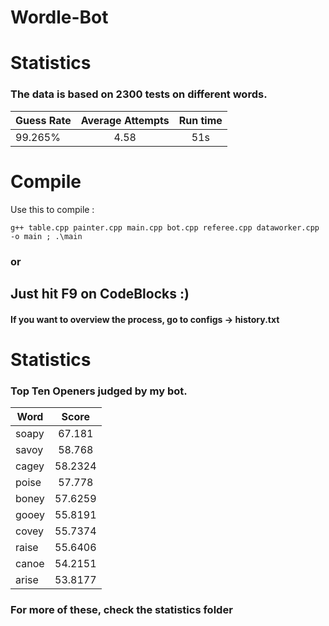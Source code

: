 # Wordle-Bot


# Statistics

### The data is based on 2300 tests on different words.

| Guess Rate | Average Attempts | Run time|
| -----------|:------------------:|:-----:|
| 99.265% | 4.58 | 51s|


# Compile

Use this to compile :

```
g++ table.cpp painter.cpp main.cpp bot.cpp referee.cpp dataworker.cpp -o main ; .\main
```
### or 

## Just hit F9 on CodeBlocks :)


#### If you want to overview the process, go to configs -> history.txt

# Statistics

### Top Ten Openers judged by my bot. 

| Word | Score |
| ----|:------:|
| soapy | 67.181 |
| savoy| 58.768|
| cagey| 58.2324| 
| poise| 57.778|
| boney| 57.6259|
| gooey| 55.8191|
| covey| 55.7374|
| raise| 55.6406|
| canoe| 54.2151|
| arise| 53.8177|

### For more of these, check the statistics folder
